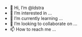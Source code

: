 - 👋 Hi, I’m @ldstra
- 👀 I’m interested in ...
- 🌱 I’m currently learning ...
- 💞️ I’m looking to collaborate on ...
- 📫 How to reach me ...

<!---
ldstra/ldstra is a ✨ special ✨ repository because its `README.md` (this file) appears on your GitHub profile.
You can click the Preview link to take a look at your changes.
--->
